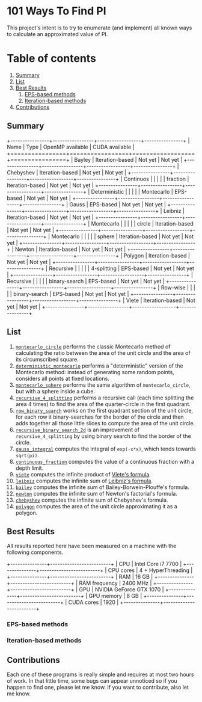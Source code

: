 # 101 Ways To Find PI
This project's intent is to try to enumerate (and implement) all known ways to calculate an approximated value of PI.

# Table of contents
1. [Summary](#summary)
2. [List](#list)
3. [Best Results](#best-results)
    1. [EPS-based methods](#eps-results)
    2. [Iteration-based methods](#iteration-results)
4. [Contributions](#contributions)

## Summary <a name="summary"></a>
+----------------+-----------------+------------------+----------------+
| Name           | Type            | OpenMP available | CUDA available |
+================+=================+==================+================+
| Bayley         | Iteration-based | Not yet          | Not yet        |
+----------------+-----------------+------------------+----------------+
| Chebyshev      | Iteration-based | Not yet          | Not yet        |
+----------------+-----------------+------------------+----------------+
| Continuos      |                 |                  |                |
| fraction       | Iteration-based | Not yet          | Not yet        |
+----------------+-----------------+------------------+----------------+
| Deterministic  |                 |                  |                |
| Montecarlo     | EPS-based       | Not yet          | Not yet        |
+----------------+-----------------+------------------+----------------+
| Gauss          | EPS-based       | Not yet          | Not yet        |
+----------------+-----------------+------------------+----------------+
| Leibniz        | Iteration-based | Not yet          | Not yet        |
+----------------+-----------------+------------------+----------------+
| Montecarlo     |                 |                  |                |
| circle         | Iteration-based | Not yet          | Not yet        |
+----------------+-----------------+------------------+----------------+
| Montecarlo     |                 |                  |                |
| sphere         | Iteration-based | Not yet          | Not yet        |
+----------------+-----------------+------------------+----------------+
| Newton         | Iteration-based | Not yet          | Not yet        |
+----------------+-----------------+------------------+----------------+
| Polygon        | Iteration-based | Not yet          | Not yet        |
+----------------+-----------------+------------------+----------------+
| Recursive      |                 |                  |                |
| 4-splitting    | EPS-based       | Not yet          | Not yet        |
+----------------+-----------------+------------------+----------------+
| Recursive      |                 |                  |                |
| binary-search  | EPS-based       | Not yet          | Not yet        |
+----------------+-----------------+------------------+----------------+
| Row-wise       |                 |                  |                |
| binary-search  | EPS-based       | Not yet          | Not yet        |
+----------------+-----------------+------------------+----------------+
| Viete          | Iteration-based | Not yet          | Not yet        |
+----------------+-----------------+------------------+----------------+

## List <a name="list"></a>
1. [`montecarlo_circle`](https://github.com/Ledmington/101-ways-to-find-pi/blob/master/montecarlo_circle.c) performs the classic Montecarlo method of calculating the ratio between the area of the unit circle and the area of its circumscribed square.
2. [`deterministic_montecarlo`](https://github.com/Ledmington/101-ways-to-find-pi/blob/master/deterministic_montecarlo.c) performs a "deterministic" version of the Montecarlo method: instead of generating some random points, considers all points at fixed locations.
3. [`montecarlo_sphere`](https://github.com/Ledmington/101-ways-to-find-pi/blob/master/montecarlo_sphere.c) performs the same algorithm of `montecarlo_circle`, but with a sphere inside a cube.
4. [`recursive_4_splitting`](https://github.com/Ledmington/101-ways-to-find-pi/blob/master/recursive_4_splitting.c) performs a recursive call (each time splitting the area 4 times) to find the area of the quarter-circle in the first quadrant.
5. [`row_binary_search`](https://github.com/Ledmington/101-ways-to-find-pi/blob/master/row_binary_search.c) works on the first quadrant section of the unit circle, for each row it binary-searches for the border of the circle and then adds together all those little slices to compute the area of the unit circle.
6. [`recursive_binary_search_2d`](https://github.com/Ledmington/101-ways-to-find-pi/blob/master/recursive_binary_search_2d.c) is an improvement of `recursive_4_splitting` by using binary search to find the border of the circle.
7. [`gauss_integral`](https://github.com/Ledmington/101-ways-to-find-pi/blob/master/gauss_integral.c) computes the integral of `exp(-x*x)`, which tends towards `sqrt(pi)`.
8. [`continuous_fraction`](https://github.com/Ledmington/101-ways-to-find-pi/blob/master/continuous_fraction.c) computes the value of a continuous fraction with a depth limit.
9. [`viete`](https://github.com/Ledmington/101-ways-to-find-pi/blob/master/viete.c) computes the infinite product of [Viete's formula](https://it.wikipedia.org/wiki/Formula_di_Vi%C3%A8te).
10. [`leibniz`](https://github.com/Ledmington/101-ways-to-find-pi/blob/master/leibniz.c) computes the infinite sum of [Leibniz's formula](https://it.wikipedia.org/wiki/Formula_di_Leibniz_per_pi).
11. [`bailey`](https://github.com/Ledmington/101-ways-to-find-pi/blob/master/bailey.c) computes the infinite sum of Bailey-Borwein-Plouffe's formula.
12. [`newton`](https://github.com/Ledmington/101-ways-to-find-pi/blob/master/newton.c) computes the infinite sum of Newton's factorial's formula.
13. [`chebyshev`](https://github.com/Ledmington/101-ways-to-find-pi/blob/master/chebyshev.c) computes the infinite sum of Chebyshev's formula.
14. [`polygon`](https://github.com/Ledmington/101-ways-to-find-pi/blob/master/polygon.c) computes the area of the unit circle approximating it as a polygon.

## Best Results <a name="best-results"></a>
All results reported here have been measured on a machine with the following components.

+---------------+-------------------------+
| CPU           | Intel Core i7 7700      |
+---------------+-------------------------+
| CPU cores     | 4 + HyperThreading      |
+---------------+-------------------------+
| RAM           | 16 GB                   |
+---------------+-------------------------+
| RAM frequency | 2400 MHz                |
+---------------+-------------------------+
| GPU           | NVIDIA GeForce GTX 1070 |
+---------------+-------------------------+
| GPU memory    | 8 GB                    |
+---------------+-------------------------+
| CUDA cores    | 1920                    |
+---------------+-------------------------+

### EPS-based methods <a name="eps-results"></a>

### Iteration-based methods <a name="iteration-results"></a>

## Contributions <a name="contributions"></a>
Each one of these programs is really simple and requires at most two hours of work. In that little time, some bugs can appear unnoticed so if you happen to find one, please let me know. If you want to contribute, also let me know.